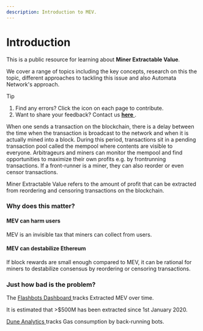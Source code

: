 ```yaml
---
description: Introduction to MEV.
---
```


# Introduction

This is a public resource for learning about **Miner Extractable Value**.

We cover a range of topics including the key concepts, research on this the topic, different approaches to tackling this issue and also Automata Network's approach.

Tip

1. Find any errors? Click the icon on each page to contribute.
2. Want to share your feedback? Contact us [**here** ](https://us2.list-manage.com/survey?u=ffeae60ea2fcc1c9fe0f8ce40&id=8d7d318a72&attribution=false).

When one sends a transaction on the blockchain, there is a delay between the time when the transaction is broadcast to the network and when it is actually mined into a block. During this period, transactions sit in a pending transaction pool called the mempool where contents are visible to everyone. Arbitrageurs and miners can monitor the mempool and find opportunities to maximize their own profits e.g. by frontrunning transactions. If a front-runner is a miner, they can also reorder or even censor transactions.

Miner Extractable Value refers to the amount of profit that can be extracted from reordering and censoring transactions on the blockchain.

### Why does this matter? <a id="why-does-this-matter1"></a>

#### MEV can harm users <a id="mev-can-harm-users"></a>

MEV is an invisible tax that miners can collect from users.

#### MEV can destabilize Ethereum <a id="mev-can-destabilize-ethereum"></a>

If block rewards are small enough compared to MEV, it can be rational for miners to destabilize consensus by reordering or censoring transactions.

### Just how bad is the problem? <a id="just-how-bad-is-the-problem"></a>

The [Flashbots Dashboard ](https://explore.flashbots.net/) tracks Extracted MEV over time.

It is estimated that &gt;$500M has been extracted since 1st January 2020.

[Dune Analytics ](https://duneanalytics.com/phabc/backrunning-bots-gas-consumption) tracks Gas consumption by back-running bots.

